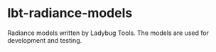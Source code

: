 # lbt-radiance-models

Radiance models written by Ladybug Tools. The models are used for development and testing.